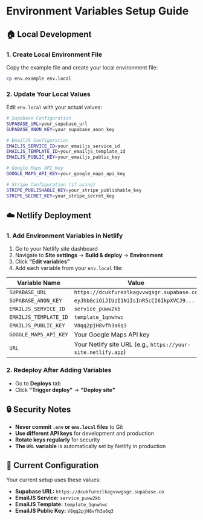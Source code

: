 # Environment Variables Setup Guide

## 🏠 Local Development

### 1. Create Local Environment File
Copy the example file and create your local environment file:
```bash
cp env.example env.local
```

### 2. Update Your Local Values
Edit `env.local` with your actual values:
```bash
# Supabase Configuration
SUPABASE_URL=your_supabase_url
SUPABASE_ANON_KEY=your_supabase_anon_key

# EmailJS Configuration
EMAILJS_SERVICE_ID=your_emailjs_service_id
EMAILJS_TEMPLATE_ID=your_emailjs_template_id
EMAILJS_PUBLIC_KEY=your_emailjs_public_key

# Google Maps API Key
GOOGLE_MAPS_API_KEY=your_google_maps_api_key

# Stripe Configuration (if using)
STRIPE_PUBLISHABLE_KEY=your_stripe_publishable_key
STRIPE_SECRET_KEY=your_stripe_secret_key
```

## ☁️ Netlify Deployment

### 1. Add Environment Variables in Netlify
1. Go to your Netlify site dashboard
2. Navigate to **Site settings** → **Build & deploy** → **Environment**
3. Click **"Edit variables"**
4. Add each variable from your `env.local` file:

| Variable Name | Value |
|---------------|-------|
| `SUPABASE_URL` | `https://dcukfurezlkagvvwgsgr.supabase.co` |
| `SUPABASE_ANON_KEY` | `eyJhbGciOiJIUzI1NiIsInR5cCI6IkpXVCJ9...` |
| `EMAILJS_SERVICE_ID` | `service_puww2kb` |
| `EMAILJS_TEMPLATE_ID` | `template_1qnwhwc` |
| `EMAILJS_PUBLIC_KEY` | `V8qq2pjH8vfh3a6q3` |
| `GOOGLE_MAPS_API_KEY` | Your Google Maps API key |
| `URL` | Your Netlify site URL (e.g., `https://your-site.netlify.app`) |

### 2. Redeploy After Adding Variables
- Go to **Deploys** tab
- Click **"Trigger deploy"** → **"Deploy site"**

## 🔒 Security Notes

- **Never commit `.env` or `env.local` files** to Git
- **Use different API keys** for development and production
- **Rotate keys regularly** for security
- **The `URL` variable** is automatically set by Netlify in production

## 🚀 Current Configuration

Your current setup uses these values:
- **Supabase URL:** `https://dcukfurezlkagvvwgsgr.supabase.co`
- **EmailJS Service:** `service_puww2kb`
- **EmailJS Template:** `template_1qnwhwc`
- **EmailJS Public Key:** `V8qq2pjH8vfh3a6q3` 